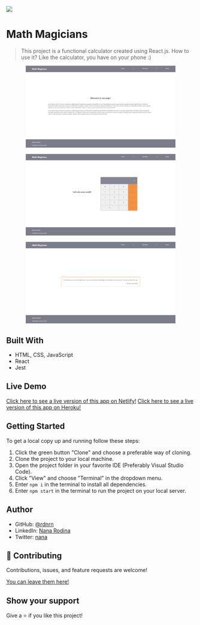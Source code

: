 ![](https://img.shields.io/badge/Microverse-blueviolet)

# Math Magicians

> This project is a functional calculator created using React.js. How to use it? Like the calculator, you have on your phone :)

<p align="center">
  <img src="./img/home.png" width="400px">
</p>
<p align="center">
  <img src="./img/calculator.png" width="400px">
</p>
<p align="center">
  <img src="./img/quote.png" width="400px">
</p>


## Built With

- HTML, CSS, JavaScript
- React
- Jest

## Live Demo

[Click here to see a live version of this app on Netlify!](https://determined-galileo-7ad112.netlify.app)
[Click here to see a live version of this app on Heroku!](https://math-magicians-nana.herokuapp.com/)

## Getting Started

To get a local copy up and running follow these steps:

1. Click the green button "Clone" and choose a preferable way of cloning.
2. Clone the project to your local machine.
3. Open the project folder in your favorite IDE (Preferably Visual Studio Code).
4. Click "View" and choose "Terminal" in the dropdown menu.
5. Enter `npm i` in the terminal to install all dependencies.
6. Enter `npm start` in the terminal to run the project on your local server.

## Author

- GitHub: [@rdnrn](https://github.com/rdnrn)
- LinkedIn: [Nana Rodina](https://www.linkedin.com/in/arina-rodina-144612219/?locale=en_US)
- Twitter: [nana](https://twitter.com/rdnrn_nana)

## 🤝 Contributing

Contributions, issues, and feature requests are welcome!

[You can leave them here!](https://github.com/rdnrn/mathmagicians/issues)

## Show your support

Give a ⭐️ if you like this project!